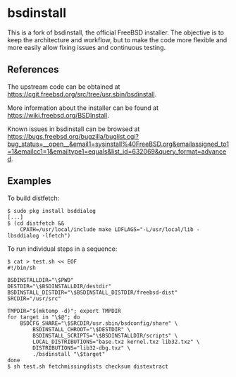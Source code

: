 bsdinstall
==========

This is a fork of bsdinstall, the official FreeBSD installer. The objective is
to keep the architecture and workflow, but to make the code more flexible and
more easily allow fixing issues and continuous testing.

References
----------

The upstream code can be obtained at
<https://cgit.freebsd.org/src/tree/usr.sbin/bsdinstall>.

More information about the installer can be found at
<https://wiki.freebsd.org/BSDInstall>.

Known issues in bsdinstall can be browsed at
<https://bugs.freebsd.org/bugzilla/buglist.cgi?bug_status=__open__&email1=sysinstall%40FreeBSD.org&emailassigned_to1=1&emailcc1=1&emailtype1=equals&list_id=632069&query_format=advanced>.

Examples
--------

To build distfetch:

```shell-session
$ sudo pkg install bsddialog
[...]
$ (cd distfetch &&
	CPATH=/usr/local/include make LDFLAGS="-L/usr/local/lib -lbsddialog -lfetch")
```

To run individual steps in a sequence:

```shell-session
$ cat > test.sh << EOF
#!/bin/sh

BSDINSTALLDIR="\$PWD"
DESTDIR="\$BSDINSTALLDIR/destdir"
BSDINSTALL_DISTDIR="\$BSDINSTALL_DISTDIR/freebsd-dist"
SRCDIR="/usr/src"

TMPDIR="$(mktemp -d)"; export TMPDIR
for target in "\$@"; do
	BSDCFG_SHARE="\$SRCDIR/usr.sbin/bsdconfig/share" \
		BSDINSTALL_CHROOT="\$DESTDIR" \
		BSDINSTALL_SCRIPTS="\$BSDINSTALLDIR/scripts" \
		LOCAL_DISTRIBUTIONS="base.txz kernel.txz lib32.txz" \
		DISTRIBUTIONS="lib32-dbg.txz" \
		./bsdinstall "\$target"
done
$ sh test.sh fetchmissingdists checksum distextract
```

